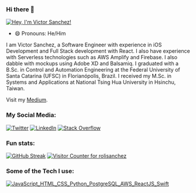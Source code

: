 ### Hi there 👋
[![Hey, I'm Victor Sanchez!](https://pimp-my-readme.webapp.io/pimp-my-readme/sliding-text?emojis=1f913&text=Hey%252C%2520I%27m%2520Victor%2520Sanchez%21)](https://pimp-my-readme.webapp.io)

- 😄 Pronouns: He/Him

I am Victor Sanchez, a Software Engineer with experience in iOS Development and Full Stack development with React. I also have experience with Serverless technologies such as AWS Amplify and Firebase. I also dabble with mockups using Adobe XD and Balsamiq. I graduated with a B.Sc. in Control and Automation Engineering at the Federal University of Santa Catarina (UFSC) in Florianópolis, Brazil. I received my M.Sc. in Systems and Applications at National Tsing Hua University in Hsinchu, Taiwan.

Visit my [Medium](https://medium.com/@vrsanchezj "Victor R. Sanchez Jara's Medium").

<h3 align="left">My Social Media:</h3>

[![Twitter](https://pimp-my-readme.webapp.io/pimp-my-readme/social-media?social=Twitter)](https://twitter.com/rolisanchez)
[![LinkedIn](https://pimp-my-readme.webapp.io/pimp-my-readme/social-media?social=LinkedIn)](https://www.linkedin.com/in/victorrsanchezj/)
[![Stack Overflow](https://pimp-my-readme.webapp.io/pimp-my-readme/social-media?social=Stack%20Overflow)](https://stackoverflow.com/users/4563424/victor-sanchez)

<h3 align="left">Fun stats:</h3>

[![GitHub Streak](https://github-readme-streak-stats.herokuapp.com/?user=rolisanchez)](https://git.io/streak-stats)
[![Visitor Counter for rolisanchez](https://pimp-my-readme.webapp.io/pimp-my-readme/visitor-counter?page=rolisanchez)](https://pimp-my-readme.webapp.io)

<h3 align="left">Some of the Tech I use:</h3>

[![JavaScript_HTML_CSS_Python_PostgreSQL_AWS_ReactJS_Swift](https://pimp-my-readme.webapp.io/pimp-my-readme/technology?technology=JavaScript_HTML_CSS_Python_PostgreSQL_AWS_ReactJS_Swift)](https://pimp-my-readme.webapp.io)

